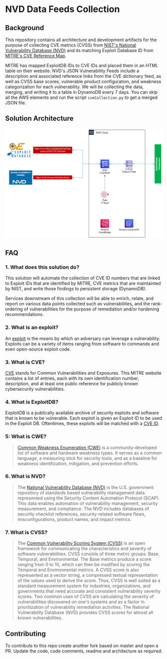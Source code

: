 # NVD Data Feeds Collection

## Background

This repository contains all architecture and development artifacts for the purpose of collecting CVE metrics (CVSS) from [NIST's National Vulnerability Database (NVD)](https://nvd.nist.gov/vuln/data-feeds) and its matching Exploit Database ID from [MITRE's CVE Reference Map](https://cve.mitre.org/data/refs/refmap/source-EXPLOIT-DB.html).

MITRE has mapped ExploitDB IDs to CVE IDs and placed them in an HTML table on their website.
NVD's JSON Vulnerability Feeds include a description and associated reference links from the CVE dictionary feed, as well as CVSS base scores, vulnerable product configuration, and weakness categorization for each vulnerability.
We will be collecting the data, merging, and writing it to a table in DynamoDB every 7 days. You can skip all the AWS elements and run the script `cveCollection.py` to get a merged JSON file.

## Solution Architecture

![SolutionArchitectureDiagram](./attachments/SolutionArchitectureDiagram.png)

## FAQ

### 1. What does this solution do?

This solution will automate the collection of CVE ID numbers that are linked to Exploit IDs that are identified by MITRE, CVE metrics that are maintainted by NIST, and write those findings to persistent storage (DynamoDB).

Services downstream of this collection will be able to enrich, relate, and report on various data points collected such as vulnerabilities, and the rank-ordering of vulnerabilities for the purpose of remediation and/or hardening recommendations.

### 2. What is an exploit?

An [exploit](https://www.rapid7.com/fundamentals/vulnerabilities-exploits-threats/) is the means by which an adversary can leverage a vulnerability. Exploits can be a variety of items ranging from software to commands and even open-source exploit code.

### 3. What is CVE?

[CVE](https://cve.mitre.org/index.html) stands for Common Vulnerabilities and Exposures. This MITRE website contains a list of entries,
each with its own identification number, description, and at least one public reference for publicly known cybersecurity vulnerabilities.

### 4. What is ExploitDB?

ExploitDB is a publically available archive of security exploits and software that is known to be vulnerable. Each exploit is given an Exploit ID to be used in the Exploit DB. Oftentimes, these exploits will be matched with a [CVE ID](https://cve.mitre.org/cve/identifiers/).  

### 5: What is CWE?

> [Common Weakness Enumeration (CWE)](https://cwe.mitre.org/) is a community-developed list of software and hardware weakness types. It serves as a common language, a measuring stick for security tools, and as a baseline for weakness identification, mitigation, and prevention efforts.

### 6. What is NVD?

> The [National Vulnerability Database (NVD)](https://nvd.nist.gov/) is the U.S. government repository of standards based vulnerability management data represented using the Security Content Automation Protocol (SCAP).
This data enables automation of vulnerability management, security measurement, and compliance. The NVD includes databases of security checklist references, security-related software flaws, misconfigurations, product names, and impact metrics.

### 7. What is CVSS?

> The [Common Vulnerability Scoring System (CVSS)](https://nvd.nist.gov/vuln-metrics/cvss) is an open framework for communicating the characteristics and severity of software vulnerabilities.
CVSS consists of three metric groups: Base, Temporal, and Environmental. The Base metrics produce a score ranging from 0 to 10, which can then be modified by scoring the Temporal and Environmental metrics.
A CVSS score is also represented as a vector string, a compressed textual representation of the values used to derive the score.
Thus, CVSS is well suited as a standard measurement system for industries, organizations, and governments that need accurate and consistent vulnerability severity scores.
Two common uses of CVSS are calculating the severity of vulnerabilities discovered on one's systems and as a factor in prioritization of vulnerability remediation activities.
The National Vulnerability Database (NVD) provides CVSS scores for almost all known vulnerabilities.

## Contributing

To contribute to this repo create another fork based on master and open a PR. Update the code, code comments, readme and architecture as required.
